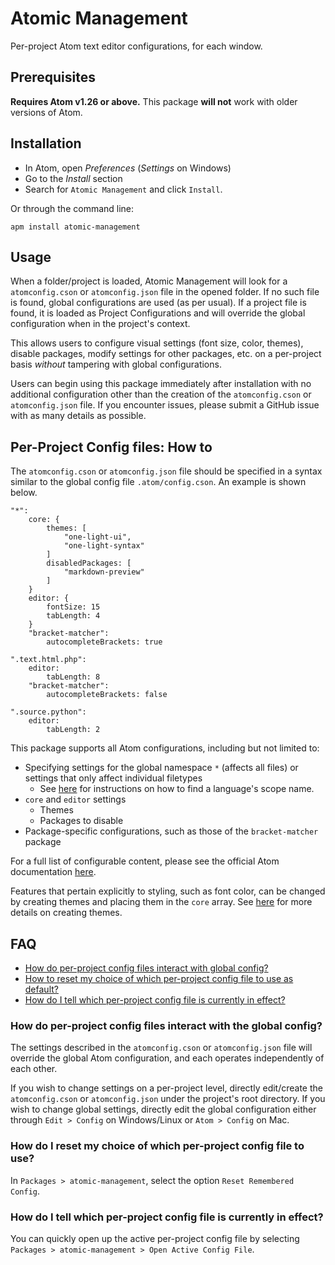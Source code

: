 # Atomic Management
Per-project Atom text editor configurations, for each window.

## Prerequisites
**Requires Atom v1.26 or above.** This package **will not** work with older versions of Atom.

## Installation

* In Atom, open *Preferences* (*Settings* on Windows)
* Go to the *Install* section
* Search for `Atomic Management` and click `Install`.

Or through the command line:

```
apm install atomic-management
```

## Usage
When a folder/project is loaded, Atomic Management will look for a
`atomconfig.cson` or `atomconfig.json` file in the opened folder. If no such
file is found, global configurations are used (as per usual). If a project file
is found, it is loaded as Project Configurations and will override the global
configuration when in the project's context.

This allows users to configure visual settings (font size, color, themes),
disable packages, modify settings for other packages, etc. on a per-project
basis *without* tampering with global configurations.

Users can begin using this package immediately after installation with no
additional configuration other than the creation of the `atomconfig.cson` or
`atomconfig.json` file. If you encounter issues, please submit a GitHub issue
with as many details as possible.

## Per-Project Config files: How to
The `atomconfig.cson` or `atomconfig.json` file should be specified in a syntax
similar to the global config file `.atom/config.cson`. An example is shown
below.

```
"*":
    core: {
        themes: [
            "one-light-ui",
            "one-light-syntax"
        ]
        disabledPackages: [
            "markdown-preview"
        ]
    }
    editor: {
        fontSize: 15
        tabLength: 4
    }
    "bracket-matcher":
        autocompleteBrackets: true

".text.html.php":
    editor:
        tabLength: 8
    "bracket-matcher":
        autocompleteBrackets: false

".source.python":
    editor:
        tabLength: 2
```

This package supports all Atom configurations, including but not limited to:

- Specifying settings for the global namespace `*` (affects all files) or
  settings that only affect individual filetypes
    - See [here](https://flight-manual.atom.io/using-atom/sections/basic-customization/#finding-a-languages-scope-name)
      for instructions on how to find a language's scope name.
- `core` and `editor` settings
    - Themes
    - Packages to disable
- Package-specific configurations, such as those of the `bracket-matcher`
  package

For a full list of configurable content, please see the official Atom
documentation [here](https://flight-manual.atom.io/using-atom/sections/basic-customization/#configuration-key-reference).

Features that pertain explicitly to styling, such as font color, can be changed
by creating themes and placing them in the `core` array. See
[here][creating-a-theme] for more details on creating themes.

[creating-a-theme]: https://flight-manual.atom.io/hacking-atom/sections/creating-a-theme/

## FAQ
- [How do per-project config files interact with global config?](#How-do-per-project-config-files-interact-with-the-global-config)
- [How to reset my choice of which per-project config file to use as default?](#How-do-i-reset-my-choice-of-which-per-project-config-file-to-use)
- [How do I tell which per-project config file is currently in effect?](#How-do-i-tell-which-per-project-config-file-is-currently-in-effect)

### How do per-project config files interact with the global config?
The settings described in the `atomconfig.cson` or `atomconfig.json` file
will override the global Atom configuration, and each operates independently of
each other.

If you wish to change settings on a per-project level, directly edit/create the
`atomconfig.cson` or `atomconfig.json` under the project's root directory. If
you wish to change global settings, directly edit the global configuration
either through `Edit > Config` on Windows/Linux or `Atom > Config` on Mac.

### How do I reset my choice of which per-project config file to use?
In `Packages > atomic-management`, select the option `Reset Remembered Config`.

### How do I tell which per-project config file is currently in effect?
You can quickly open up the active per-project config file by selecting
`Packages > atomic-management > Open Active Config File`.
